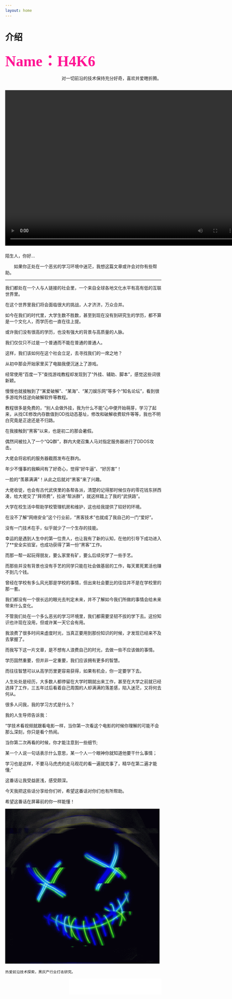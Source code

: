 ```yaml
---
layout: home
---
```


 # **介绍**

**<font color=DeepPink size=33 face="黑体">Name：H4K6</font>**



<div align=right>对一切前沿的技术保持充分好奇，喜欢并爱瞎折腾。</div>

<video src="/public/video/H4K6ATT.mp4" width="750px" height="500px" controls="controls"></video>
---

陌生人，你好...

&emsp;&emsp;如果你正处在一个恶劣的学习环境中迷茫，我想这篇文章或许会对你有些帮助。

- - - - - -

我们都处在一个人与人链接的社会里，一个来自全球各地文化水平有高有低的互联世界里。

在这个世界里我们将会面临很大的挑战，人才济济，万众合并。

如今在我们的时代里，大学生数不胜数，甚至到现在没有到研究生的学历，都不算是一个文化人，而学历也一直在往上提。

或许我们没有很高的学历，也没有强大的背景与高质量的人脉。

我们仅仅只不过是一个普通而不能在普通的普通人。

这样，我们该如何在这个社会立足，去寻找我们的一席之地？

从初中那会开始家里买了电脑我便沉迷上了游戏。

经常使用“百度一下”查找游戏教程却发现到了“外挂、辅助、脚本”，感觉这些词很新颖。

慢慢也就接触到了“某爱破解”、“某海”、“某刀娱乐网”等多个“知名论坛”，看到很多游戏外挂逆向破解软件等教程。

教程很多是免费的，“别人会做外挂，我为什么不能”心中便开始萌芽，学习了起来，从找CE修改内存数值到OD找动态基址，修改和破解收费软件等等，我也不明白究竟是正途还是不归路。

在我接触到“黑客”以来，也是初二的那会暑假。

偶然间被拉入了一个“QQ群”，群内大佬召集人马对指定服务器进行了DDOS攻击。

大佬会将宕机的服务器截图发布在群内。

年少不懂事的我瞬间有了好奇心，觉得“好牛逼”、“好厉害”！

一脸的“羡慕满满”！从此之后就对“黑客”来了兴趣。

大佬收徒，也会有古代武侠里的各帮各派，清楚的记得那时候仅存的零花钱东拼西凑，给大佬交了“拜师费”，拉进“帮派群”，就这样踏上了我的“武侠路”。

大学在校生活中帮助学校管理机房和维护，这也给我提供了较好的环境。

在没不了解“网络安全”这个行业前，“黑客技术”也就成了我自己的一门“爱好”。

没有一门技术在手，似乎就少了一个生存的技能。

幸运的是遇到人生中的第一位贵人，也让我有了新的认知，在他的引导下成功进入了**安全实验室，也成功获得了第一份“黑客”工作。

而那一帮一起玩得朋友，要么家里有矿，要么后续另学了一些手艺。

而那些并没有背景也没有手艺的同学只能在社会做基层的工作，每天累死累活也赚不到几个钱。

曾经在学校有多么风光那是学校的事情，但出来社会要比的往往并不是在学校里的那一套。

我们都没有一个很长远的眼光去判定未来，并不了解如今我们所做的事情会给未来带来什么变化。

不管我们处在一个多么恶劣的学习环境里，我们都需要坚韧不拔的学下去。这份知识也许现在没用，但或许某一天它会有用。

我浪费了很多时间来虚度时光，当真正要用到那份知识的时候，才发现已经来不及去掌握了。

而我写下这一片文章，是不想有人浪费自己的时光，去做一些不应该做的事情。

学历固然重要，但并非一定重要，我们应该拥有更多的智慧。

而往往智慧可以从高学历里更容易获得，如果有机会，你一定要学下去。

人生处处是经历，大多数人都停留在大学时期就出来工作，甚至在大学之前就已经选择了工作，三五年过后看着自己周围的人却满满的落差感，陷入迷茫，又将何去何从。

很多人问我，我的学习方式是什么？

我的人生导师告诉我：

“学技术看视频就跟看电影一样，当你第一次看这个电影的时候你理解的可能不会那么深刻，你只是看个热闹。

当你第二次再看的时候，你才能注意到一些细节;

某一个人说一句话表示什么意思，某一个人一个眼神你就知道他要干什么事情；

学习也是这样，不要马马虎虎的走马观花的看一遍就完事了，精华在第二遍才能懂;”


这番话让我受益匪浅，感受颇深。

今天我把这些话分享给你们听，希望这番话对你们也有所帮助。

希望这番话在屏幕前的你一样能懂！


![hacker](/public/picture/anonimuns.gif)


```
热爱前沿技术探索，黑灰产行业打击研究。 
```
<div align=right><iframe frameborder="no" border="0" marginwidth="0" marginheight="0" width=298 height=52 src="//music.163.com/outchain/player?type=2&id=1845769508&auto=0&height=32"></iframe></div>